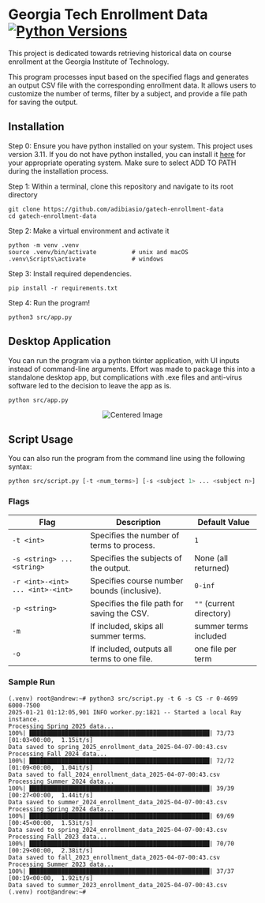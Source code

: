 # Georgia Tech Enrollment Data [![Python Versions](https://img.shields.io/badge/python-3.11-blue)]()

This project is dedicated towards retrieving historical data on course enrollment at the Georgia Institute of Technology.

This program processes input based on the specified flags and generates an output CSV file with the corresponding enrollment data. It allows users to customize the number of terms, filter by a subject, and provide a file path for saving the output.

## Installation
Step 0: Ensure you have python installed on your system. This project uses version 3.11. If you do not have python installed, you can install it [here](https://www.python.org/downloads/release/python-3110/) for your appropriate operating system. Make sure to select ADD TO PATH during the installation process.

Step 1: Within a terminal, clone this repository and navigate to its root directory
```
git clone https://github.com/adibiasio/gatech-enrollment-data
cd gatech-enrollment-data
```

Step 2: Make a virtual environment and activate it
```
python -m venv .venv
source .venv/bin/activate          # unix and macOS
.venv\Scripts\activate             # windows
```

Step 3: Install required dependencies.
```
pip install -r requirements.txt
```

Step 4: Run the program!
```
python3 src/app.py
```

## Desktop Application
You can run the program via a python tkinter application, with UI inputs instead of command-line arguments.
Effort was made to package this into a standalone desktop app, but complications with .exe files and anti-virus
software led to the decision to leave the app as is.

```
python src/app.py
```

<div align="center">
  <img src="https://github.com/user-attachments/assets/ada51838-83bc-4b8e-a294-48abeeafd29b" alt="Centered Image">
</div>

## Script Usage

You can also run the program from the command line using the following syntax:

```bash
python src/script.py [-t <num_terms>] [-s <subject 1> ... <subject n>] [-r <lower>-<upper> ... <lower>-<upper>] [-p <filepath>] [-m] [-o]
```

### Flags

| Flag          | Description                                       | Default Value              |
|---------------|---------------------------------------------------|----------------------------|
| `-t <int>`    | Specifies the number of terms to process.         | `1`                        |
| `-s <string> ... <string>` | Specifies the subjects of the output.| None (all returned)      |
| `-r <int>-<int> ... <int>-<int>`    | Specifies course number bounds (inclusive).  | `0-inf`                        |
| `-p <string>` | Specifies the file path for saving the CSV.       | `""` (current directory)   |
| `-m`          | If included, skips all summer terms.              | summer terms included      |
| `-o`          | If included, outputs all terms to one file.       | one file per term      |


### Sample Run
```
(.venv) root@andrew:~# python3 src/script.py -t 6 -s CS -r 0-4699 6000-7500
2025-01-21 01:12:05,901 INFO worker.py:1821 -- Started a local Ray instance.
Processing Spring 2025 data...
100%| ███████████████████████████████████████████████████| 73/73 [01:03<00:00,  1.15it/s]
Data saved to spring_2025_enrollment_data_2025-04-07-00:43.csv
Processing Fall 2024 data...
100%| ███████████████████████████████████████████████████| 72/72 [01:09<00:00,  1.04it/s]
Data saved to fall_2024_enrollment_data_2025-04-07-00:43.csv
Processing Summer 2024 data...
100%| ███████████████████████████████████████████████████| 39/39 [00:27<00:00,  1.44it/s]
Data saved to summer_2024_enrollment_data_2025-04-07-00:43.csv
Processing Spring 2024 data...
100%| ███████████████████████████████████████████████████| 69/69 [00:45<00:00,  1.53it/s]
Data saved to spring_2024_enrollment_data_2025-04-07-00:43.csv
Processing Fall 2023 data...
100%| ███████████████████████████████████████████████████| 70/70 [00:29<00:00,  2.38it/s]
Data saved to fall_2023_enrollment_data_2025-04-07-00:43.csv
Processing Summer 2023 data...
100%| ███████████████████████████████████████████████████| 37/37 [00:19<00:00,  1.92it/s]
Data saved to summer_2023_enrollment_data_2025-04-07-00:43.csv
(.venv) root@andrew:~#
```

